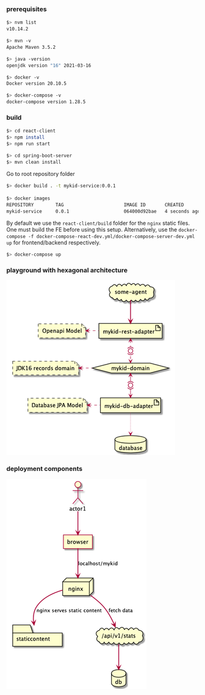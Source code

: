 ### prerequisites
```bash
$> nvm list
v10.14.2
```

```bash
$> mvn -v
Apache Maven 3.5.2
```

```bash
$> java -version
openjdk version "16" 2021-03-16
```

```bash
$> docker -v
Docker version 20.10.5
```

```bash
$> docker-compose -v
docker-compose version 1.28.5
```

### build

```bash
$> cd react-client
$> npm install
$> npm run start
```

```bash
$> cd spring-boot-server
$> mvn clean install
```

Go to root repository folder
```bash
$> docker build . -t mykid-service:0.0.1

$> docker images
REPOSITORY        TAG                      IMAGE ID       CREATED         SIZE
mykid-service     0.0.1                    064000d92bae   4 seconds ago   534MB
```

By default we use the `react-client/build` folder for the `nginx` static files. One must build the FE before using this setup.
Alternatively, use the `docker-compose -f docker-compose-react-dev.yml/docker-compose-server-dev.yml up` for frontend/backend respectively.

```bash
$> docker-compose up
```

### playground with hexagonal architecture

![](spring-boot-server/doc/architecture.png)

### deployment components
![](spring-boot-server/doc/dataflow.png)
